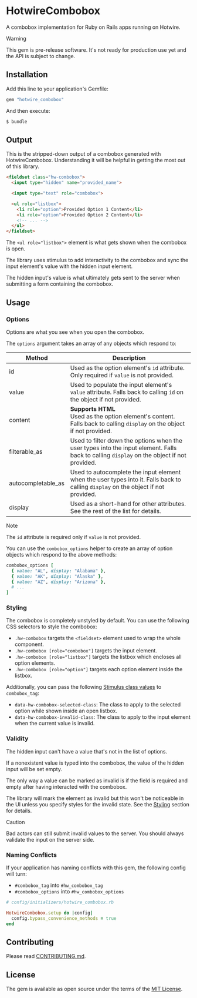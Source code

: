 # HotwireCombobox

A combobox implementation for Ruby on Rails apps running on Hotwire.

> [!WARNING]
> This gem is pre-release software. It's not ready for production use yet and the API is subject to change.

## Installation

Add this line to your application's Gemfile:

```ruby
gem "hotwire_combobox"
```

And then execute:
```bash
$ bundle
```

## Output

This is the stripped-down output of a combobox generated with HotwireCombobox. Understanding it will be helpful in getting the most out of this library.

```html
<fieldset class="hw-combobox">
  <input type="hidden" name="provided_name">

  <input type="text" role="combobox">

  <ul role="listbox">
    <li role="option">Provided Option 1 Content</li>
    <li role="option">Provided Option 2 Content</li>
    <!-- ... -->
  </ul>
</fieldset>
```

The `<ul role="listbox">` element is what gets shown when the combobox is open.

The library uses stimulus to add interactivity to the combobox and sync the input element's value with the hidden input element.

The hidden input's value is what ultimately gets sent to the server when submitting a form containing the combobox.

## Usage

### Options

Options are what you see when you open the combobox.

The `options` argument takes an array of any objects which respond to:

| Method             | Description                                                                                                                                |
|--------------------|--------------------------------------------------------------------------------------------------------------------------------------------|
| id                 | Used as the option element's `id` attribute. Only required if `value` is not provided.                                                     |
| value              | Used to populate the input element's `value` attribute. Falls back to calling `id` on the object if not provided.                          |
| content            | **Supports HTML** <br> Used as the option element's content. Falls back to calling `display` on the object if not provided.                |
| filterable_as      | Used to filter down the options when the user types into the input element. Falls back to calling `display` on the object if not provided. |
| autocompletable_as | Used to autocomplete the input element when the user types into it. Falls back to calling `display` on the object if not provided.         |
| display            | Used as a short-hand for other attributes. See the rest of the list for details.                                                           |

> [!NOTE]
> The `id` attribute is required only if `value` is not provided.

You can use the `combobox_options` helper to create an array of option objects which respond to the above methods:

```ruby
combobox_options [
  { value: "AL", display: "Alabama" },
  { value: "AK", display: "Alaska" },
  { value: "AZ", display: "Arizona" },
  # ...
]
```

### Styling

The combobox is completely unstyled by default. You can use the following CSS selectors to style the combobox:

* `.hw-combobox` targets the `<fieldset>` element used to wrap the whole component.
* `.hw-combobox [role="combobox"]` targets the input element.
* `.hw-combobox [role="listbox"]` targets the listbox which encloses all option elements.
* `.hw-combobox [role="option"]` targets each option element inside the listbox.

Additionally, you can pass the following [Stimulus class values](https://stimulus.hotwired.dev/reference/css-classes) to `combobox_tag`:

* `data-hw-combobox-selected-class`: The class to apply to the selected option while shown inside an open listbox.
* `data-hw-combobox-invalid-class`: The class to apply to the input element when the current value is invalid.

### Validity

The hidden input can't have a value that's not in the list of options.

If a nonexistent value is typed into the combobox, the value of the hidden input will be set empty.

The only way a value can be marked as invalid is if the field is required and empty after having interacted with the combobox.

The library will mark the element as invalid but this won't be noticeable in the UI unless you specify styles for the invalid state. See the [Styling](#styling) section for details.

> [!CAUTION]
> Bad actors can still submit invalid values to the server. You should always validate the input on the server side.

### Naming Conflicts

If your application has naming conflicts with this gem, the following config will turn:

* `#combobox_tag` into `#hw_combobox_tag`
* `#combobox_options` into `#hw_combobox_options`

```ruby
# config/initializers/hotwire_combobox.rb

HotwireCombobox.setup do |config|
  config.bypass_convenience_methods = true
end
```

## Contributing

Please read [CONTRIBUTING.md](./CONTRIBUTING.md).

## License

The gem is available as open source under the terms of the [MIT License](https://opensource.org/licenses/MIT).
